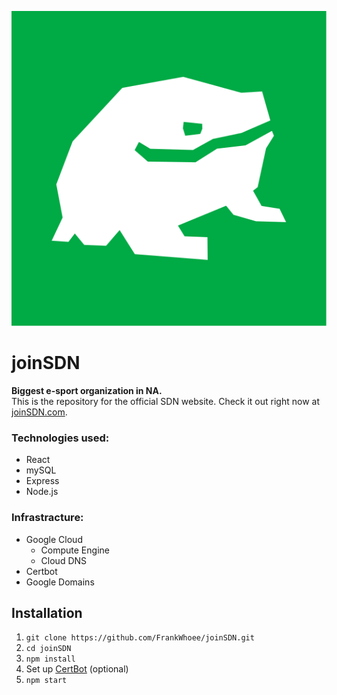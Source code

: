 ![](https://raw.githubusercontent.com/FrankWhoee/joinSDN/master/public/images/logo-green-bg.svg)
# joinSDN
**Biggest e-sport organization in NA.**<br>
This is the repository for the official SDN website. Check it out right now at [joinSDN.com](https://joinSDN.com).

### Technologies used:
- React
- mySQL
- Express
- Node.js

### Infrastracture:
- Google Cloud
  - Compute Engine
  - Cloud DNS
- Certbot
- Google Domains

## Installation
1. `git clone https://github.com/FrankWhoee/joinSDN.git`
2. `cd joinSDN`
3. `npm install`
4. Set up [CertBot](https://certbot.eff.org/) (optional)
5. `npm start`
